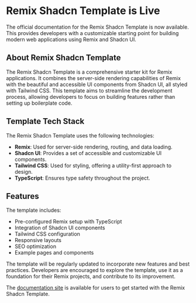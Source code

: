 # Remix Shadcn Template is Live

The official documentation for the Remix Shadcn Template is now available. This provides developers with a customizable starting point for building modern web applications using Remix and Shadcn UI.

## About Remix Shadcn Template

The Remix Shadcn Template is a comprehensive starter kit for Remix applications. It combines the server-side rendering capabilities of Remix with the beautiful and accessible UI components from Shadcn UI, all styled with Tailwind CSS. This template aims to streamline the development process, allowing developers to focus on building features rather than setting up boilerplate code.

## Template Tech Stack

The Remix Shadcn Template uses the following technologies:

- **Remix**: Used for server-side rendering, routing, and data loading.
- **Shadcn UI**: Provides a set of accessible and customizable UI components.
- **Tailwind CSS**: Used for styling, offering a utility-first approach to design.
- **TypeScript**: Ensures type safety throughout the project.

## Features

The template includes:

- Pre-configured Remix setup with TypeScript
- Integration of Shadcn UI components
- Tailwind CSS configuration
- Responsive layouts
- SEO optimization
- Example pages and components

The template will be regularly updated to incorporate new features and best practices. Developers are encouraged to explore the template, use it as a foundation for their Remix projects, and contribute to its improvement.

The [documentation site](/) is available for users to get started with the Remix Shadcn Template.
